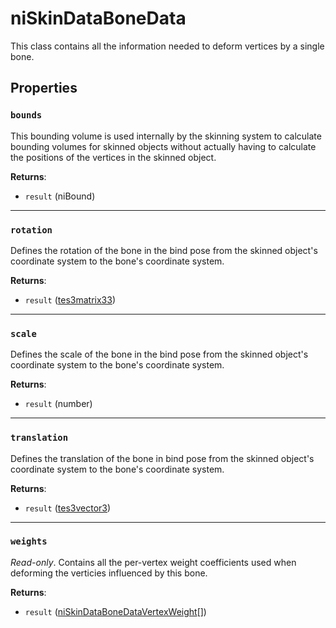 # niSkinDataBoneData
<div class="search_terms" style="display: none">niskindatabonedata, skindatabonedata</div>

<!---
	This file is autogenerated. Do not edit this file manually. Your changes will be ignored.
	More information: https://github.com/MWSE/MWSE/tree/master/docs
-->

This class contains all the information needed to deform vertices by a single bone.

## Properties

### `bounds`
<div class="search_terms" style="display: none">bounds</div>

This bounding volume is used internally by the skinning system to calculate bounding volumes for skinned objects without actually having to calculate the positions of the vertices in the skinned object.

**Returns**:

* `result` (niBound)

***

### `rotation`
<div class="search_terms" style="display: none">rotation</div>

Defines the rotation of the bone in the bind pose from the skinned object's coordinate system to the bone's coordinate system.

**Returns**:

* `result` ([tes3matrix33](../../types/tes3matrix33))

***

### `scale`
<div class="search_terms" style="display: none">scale</div>

Defines the scale of the bone in the bind pose from the skinned object's coordinate system to the bone's coordinate system.

**Returns**:

* `result` (number)

***

### `translation`
<div class="search_terms" style="display: none">translation</div>

Defines the translation of the bone in bind pose from the skinned object's coordinate system to the bone's coordinate system.

**Returns**:

* `result` ([tes3vector3](../../types/tes3vector3))

***

### `weights`
<div class="search_terms" style="display: none">weights</div>

*Read-only*. Contains all the per-vertex weight coefficients used when deforming the verticies influenced by this bone.

**Returns**:

* `result` ([niSkinDataBoneDataVertexWeight](../../types/niSkinDataBoneDataVertexWeight)[])


